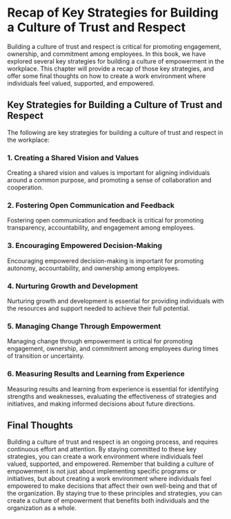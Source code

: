 Recap of Key Strategies for Building a Culture of Trust and Respect
===========================================================================================

Building a culture of trust and respect is critical for promoting engagement, ownership, and commitment among employees. In this book, we have explored several key strategies for building a culture of empowerment in the workplace. This chapter will provide a recap of those key strategies, and offer some final thoughts on how to create a work environment where individuals feel valued, supported, and empowered.

Key Strategies for Building a Culture of Trust and Respect
----------------------------------------------------------

The following are key strategies for building a culture of trust and respect in the workplace:

### 1. Creating a Shared Vision and Values

Creating a shared vision and values is important for aligning individuals around a common purpose, and promoting a sense of collaboration and cooperation.

### 2. Fostering Open Communication and Feedback

Fostering open communication and feedback is critical for promoting transparency, accountability, and engagement among employees.

### 3. Encouraging Empowered Decision-Making

Encouraging empowered decision-making is important for promoting autonomy, accountability, and ownership among employees.

### 4. Nurturing Growth and Development

Nurturing growth and development is essential for providing individuals with the resources and support needed to achieve their full potential.

### 5. Managing Change Through Empowerment

Managing change through empowerment is critical for promoting engagement, ownership, and commitment among employees during times of transition or uncertainty.

### 6. Measuring Results and Learning from Experience

Measuring results and learning from experience is essential for identifying strengths and weaknesses, evaluating the effectiveness of strategies and initiatives, and making informed decisions about future directions.

Final Thoughts
--------------

Building a culture of trust and respect is an ongoing process, and requires continuous effort and attention. By staying committed to these key strategies, you can create a work environment where individuals feel valued, supported, and empowered. Remember that building a culture of empowerment is not just about implementing specific programs or initiatives, but about creating a work environment where individuals feel empowered to make decisions that affect their own well-being and that of the organization. By staying true to these principles and strategies, you can create a culture of empowerment that benefits both individuals and the organization as a whole.


